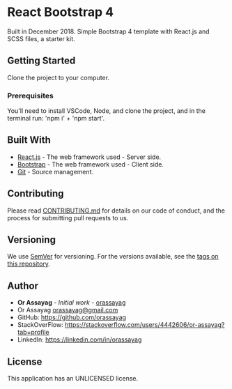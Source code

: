 # React Bootstrap 4

Built in December 2018. Simple Bootstrap 4 template with React.js and SCSS files, a starter kit.

## Getting Started

Clone the project to your computer.

### Prerequisites

You'll need to install VSCode, Node, and clone the project, and in the terminal run: 'npm i' + 'npm start'.

## Built With

* [React.js](https://reactjs.org) - The web framework used - Server side.
* [Bootstrap](https://getbootstrap.com) - The web framework used - Client side.
* [Git](https://git-scm.com) - Source management.

## Contributing

Please read [CONTRIBUTING.md](https://gist.github.com/PurpleBooth/b24679402957c63ec426) for details on our code of conduct, and the process for submitting pull requests to us.

## Versioning

We use [SemVer](http://semver.org) for versioning. For the versions available, see the [tags on this repository](https://github.com/your/project/tags).

## Author

* **Or Assayag** - *Initial work* - [orassayag](https://github.com/orassayag)
* Or Assayag <orassayag@gmail.com>
* GitHub: https://github.com/orassayag
* StackOverFlow: https://stackoverflow.com/users/4442606/or-assayag?tab=profile
* LinkedIn: https://linkedin.com/in/orassayag

## License

This application has an UNLICENSED license.